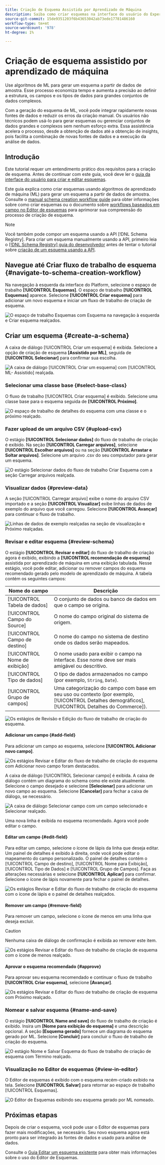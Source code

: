 ```yaml
---
title: Criação de Esquema Assistida por Aprendizado de Máquina
description: Saiba como criar esquemas na interface do usuário do Experience Platform.
source-git-commit: 15de9351203f6b43653042ab73ede17781486160
workflow-type: tm+mt
source-wordcount: '978'
ht-degree: 1%

---
```


# Criação de esquema assistido por aprendizado de máquina

Use algoritmos de ML para gerar um esquema a partir de dados de amostra. Esse processo economiza tempo e aumenta a precisão ao definir a estrutura, os campos e os tipos de dados para grandes conjuntos de dados complexos.

Com a geração do esquema de ML, você pode integrar rapidamente novas fontes de dados e reduzir os erros da criação manual. Os usuários não técnicos podem usá-lo para gerar esquemas ou gerenciar conjuntos de dados grandes e complexos sem nenhum esforço extra. Essa assistência acelera o processo, desde a obtenção de dados até a obtenção de insights, pois facilita a combinação de novas fontes de dados e a execução da análise de dados.

## Introdução

Este tutorial requer um entendimento prático dos requisitos para a criação de esquema. Antes de continuar com este guia, você deve ler o [guia da interface do usuário para criar e editar esquemas](./resources/schemas.md).

Este guia explica como criar esquemas usando algoritmos de aprendizado de máquina (ML) para gerar um esquema a partir de dados de amostra. Consulte o [manual schema creation workflow guide](https://experienceleague.adobe.com/en/docs/experience-platform/xdm/ui/resources/schemas#add-field-groups) para obter informações sobre como criar esquemas ou o documento sobre [workflows baseados em campo no Editor de esquemas](https://experienceleague.adobe.com/en/docs/experience-platform/xdm/ui/field-based-workflows) para aprimorar sua compreensão do processo de criação de esquema.

>[!NOTE]
>
>Você também pode compor um esquema usando a API [!DNL Schema Registry]. Para criar um esquema manualmente usando a API, primeiro leia o [[!DNL Schema Registry] guia do desenvolvedor](../api/getting-started.md) antes de tentar o tutorial sobre [criação de um esquema usando a API](../tutorials/create-schema-api.md).

## Navegue até Criar fluxo de trabalho de esquema {#navigate-to-schema-creation-workflow}

Na navegação à esquerda da interface do Platform, selecione o espaço de trabalho **[!UICONTROL Esquemas]**. O espaço de trabalho **[!UICONTROL Esquemas]** aparece. Selecione **[!UICONTROL Criar esquema]** para adicionar um novo esquema e iniciar um fluxo de trabalho de criação de esquema.

![O espaço de trabalho Esquemas com Esquema na navegação à esquerda e Criar esquema realçados.](../images/ui/ml-schema-creation/schemas-workspace-create-schema.png)

## Criar um esquema {#create-a-schema}

A caixa de diálogo [!UICONTROL Criar um esquema] é exibida. Selecione a opção de criação de esquema **[Assistido por ML]**, seguida de **[!UICONTROL Selecionar]** para confirmar sua escolha.

![A caixa de diálogo [!UICONTROL Criar um esquema] com [!UICONTROL ML- Assistido] realçada.](../images/ui/ml-schema-creation/use-sample-csv.png)

### Selecionar uma classe base {#select-base-class}

O fluxo de trabalho [!UICONTROL Criar esquema] é exibido. Selecione uma classe base para o esquema seguida de **[!UICONTROL Próximo]**.

![O espaço de trabalho de detalhes do esquema com uma classe e o próximo realçado.](../images/ui/ml-schema-creation/select-base-class.png)

### Fazer upload de um arquivo CSV {#upload-csv}

O estágio **[!UICONTROL Selecionar dados]** do fluxo de trabalho de criação é exibido. Na seção **[!UICONTROL Carregar arquivos]**, selecione **[!UICONTROL Escolher arquivos]** ou na seção **[!UICONTROL Arrastar e Soltar arquivos]**. Selecione um arquivo .csv do seu computador para gerar um esquema.

![O estágio Selecionar dados do fluxo de trabalho Criar Esquema com a seção Carregar arquivos realçada.](../images/ui/ml-schema-creation/upload-files.png)

### Visualizar dados {#preview-data}

A seção [!UICONTROL Carregar arquivo] exibe o nome do arquivo CSV importado e a seção **[!UICONTROL Visualizar]** exibe linhas de dados de exemplo do arquivo que você carregou. Selecione **[!UICONTROL Avançar]** para continuar o fluxo de trabalho.

![Linhas de dados de exemplo realçadas na seção de visualização e Próximo realçadas.](../images/ui/ml-schema-creation/preview-data.png)

### Revisar e editar esquema {#review-schema}

O estágio **[!UICONTROL Revisar e editar]** do fluxo de trabalho de criação agora é exibido, exibindo a **[!UICONTROL recomendação de esquema]** assistida por aprendizado de máquina em uma exibição tabulada. Nesse estágio, você pode editar, adicionar ou remover campos do esquema recomendado gerado pelo modelo de aprendizado de máquina. A tabela contém os seguintes campos:

| Nome do campo | Descrição |
|------------------|---------------------------------------------------------|
| [!UICONTROL Tabela de dados] | O conjunto de dados ou banco de dados em que o campo se origina. |
| [!UICONTROL Campo do Source] | O nome do campo original do sistema de origem. |
| [!UICONTROL Campo de destino] | O nome do campo no sistema de destino onde os dados serão mapeados. |
| [!UICONTROL Nome de exibição] | O nome usado para exibir o campo na interface. Esse nome deve ser mais amigável ou descritivo. |
| [!UICONTROL Tipo de dados] | O tipo de dados armazenados no campo (por exemplo, `String`, `Date`). |
| [!UICONTROL Grupo de campos] | Uma categorização do campo com base em seu uso ou contexto (por exemplo, [!UICONTROL Detalhes demográficos], [!UICONTROL Detalhes do Commerce]). |

![Os estágios de Revisão e Edição do fluxo de trabalho de criação do esquema.](../images/ui/ml-schema-creation/schema-recommendation.png)

#### Adicionar um campo {#add-field}

Para adicionar um campo ao esquema, selecione **[!UICONTROL Adicionar novo campo]**.

![Os estágios Revisar e Editar do fluxo de trabalho de criação do esquema com Adicionar novo campo foram destacados.](../images/ui/ml-schema-creation/add-new-field.png)

A caixa de diálogo [!UICONTROL Selecionar campo] é exibida. A caixa de diálogo contém um diagrama do schema como ele existe atualmente. Selecione o campo desejado e selecione **[Selecionar]** para adicionar um novo campo ao esquema. Selecione **[Cancelar]** para fechar a caixa de diálogo, se necessário.

![A caixa de diálogo Selecionar campo com um campo selecionado e Selecionar realçado.](../images/ui/ml-schema-creation/select-field-dialog.png)

Uma nova linha é exibida no esquema recomendado. Agora você pode editar o campo.

#### Editar um campo {#edit-field}

Para editar um campo, selecione o ícone de lápis da linha que deseja editar. Um painel de detalhes é exibido à direita, onde você pode editar o mapeamento do campo personalizado. O painel de detalhes contém o [!UICONTROL Campo de destino], [!UICONTROL Nome para Exibição], [!UICONTROL Tipo de Dados] e [!UICONTROL Grupo de Campos]. Faça as alterações necessárias e selecione **[!UICONTROL Aplicar]** para confirmar. Selecione o ícone de lápis novamente para fechar o painel de detalhes.

![Os estágios Revisar e Editar do fluxo de trabalho de criação do esquema com o ícone de lápis e o painel de detalhes realçados.](../images/ui/ml-schema-creation/edit-field.png)

#### Remover um campo {#remove-field}

Para remover um campo, selecione o ícone de menos em uma linha que deseja excluir.

>[!CAUTION]
>
>Nenhuma caixa de diálogo de confirmação é exibida ao remover este item.

![Os estágios Revisar e Editar do fluxo de trabalho de criação de esquema com o ícone de menos realçado.](../images/ui/ml-schema-creation/remove-field.png)

#### Aprovar o esquema recomendado {#approve}

Para aprovar seu esquema recomendado e continuar o fluxo de trabalho **[!UICONTROL Criar esquema]**, selecione **[Avançar]**.

![Os estágios Revisar e Editar do fluxo de trabalho de criação de esquema com Próximo realçado.](../images/ui/ml-schema-creation/next.png)

### Nomear e salvar esquema {#name-and-save}

O estágio **[!UICONTROL Name and save]** do fluxo de trabalho de criação é exibido. Insira um **[Nome para exibição do esquema]** e uma descrição opcional. A seção **[Esquema gerado]** fornece um diagrama do esquema gerado por ML. Selecione **[Concluir]** para concluir o fluxo de trabalho de criação do esquema.

![O estágio Nome e Salvar Esquema do fluxo de trabalho de criação de esquema com Término realçado.](../images/ui/ml-schema-creation/name-and-save.png)

### Visualização no Editor de esquemas {#view-in-editor}

O Editor de esquemas é exibido com o esquema recém-criado exibido na tela. Selecione **[!UICONTROL Salvar]** para retornar ao espaço de trabalho [!UICONTROL Esquemas].

![O Editor de Esquemas exibindo seu esquema gerado por ML nomeado.](../images/ui/ml-schema-creation/schema-editor.png)

## Próximas etapas

Depois de criar o esquema, você pode usar o Editor de esquemas para fazer mais modificações, se necessário. Seu novo esquema agora está pronto para ser integrado às fontes de dados e usado para análise de dados.

Consulte o [Guia Editar um esquema existente](https://experienceleague.adobe.com/en/docs/experience-platform/xdm/ui/resources/schemas#edit) para obter mais informações sobre o uso do Editor de Esquemas.
